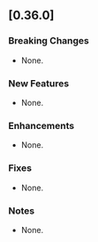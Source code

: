 ## [0.36.0]

### Breaking Changes
* None.

### New Features
* None.

### Enhancements
* None.

### Fixes
* None.

### Notes
* None.
